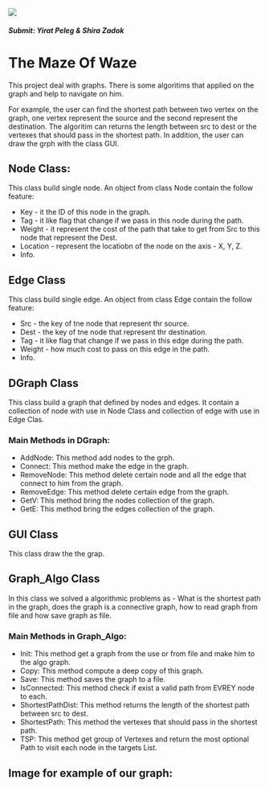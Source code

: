 ![](https://images.app.goo.gl/xGbczwnDjcF1bz198)
##### Submit: Yirat Peleg & Shira Zadok

# The Maze Of Waze
This project deal with graphs. There is some algoritims that applied on the graph and help to navigate on him.

For example, the user can find the shortest path between two vertex on the graph, one vertex represent the source and the second represent the destination.
The algoritim can returns the length between src to dest or the vertexes that should pass in the shortest path. 
In addition, the user can draw the grph with the class GUI.

## Node Class:
This class build single node.
An object from class Node contain the follow feature:
* Key - it the ID of this node in the graph.
* Tag - it like flag that change if we pass in this node during the path.
* Weight - it represent the cost of the path that take to get from Src to this node that represent the Dest.  
* Location - represent the locatiobn of the node on the axis - X, Y, Z.
* Info.

## Edge Class
This class build single edge.
An object from class Edge contain the follow feature:
* Src - the key of tne node that represent thr source.
* Dest - the key of tne node that represent thr destination.
* Tag - it like flag that change if we pass in this edge during the path.
* Weight - how much cost to pass on this edge in the path.
* Info.

## DGraph Class
This class build a graph that defined by nodes and edges.
It contain a collection of node with use in Node Class and collection of edge with use in Edge Clas.
### Main Methods in DGraph:
* AddNode: This method add nodes to the grph.
* Connect: This method make the edge in the graph.
* RemoveNode: This method delete certain node and all the edge that connect to him from the graph.
* RemoveEdge: This method delete certain edge from the graph.
* GetV: This method bring the nodes collection of the graph.
* GetE: This method bring the edges collection of the graph.

## GUI Class
This class draw the the grap.

## Graph_Algo Class
In this class we solved a algorithmic problems as - What is the shortest path in the graph, does the graph is a connective graph, how to read graph from file and how save graph as file.
### Main Methods in Graph_Algo:
* Init: This method get a graph from the use or from file and make him to the algo graph.
* Copy: This method compute a deep copy of this graph.
* Save: This method saves the graph to a file.
* IsConnected: This method check if exist a valid path from EVREY node to each.
* ShortestPathDist: This method returns the length of the shortest path between src to dest.
* ShortestPath: This method the vertexes that should pass in the shortest path.
* TSP: This method get group of Vertexes and return the most optional Path to visit each node in the targets List.

 ## Image for example of our graph:

